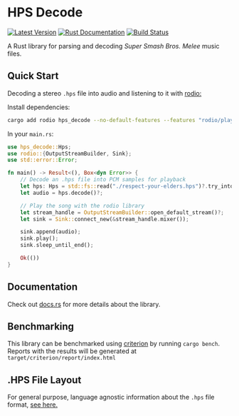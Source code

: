 # HPS Decode

[![Latest Version][version-badge]][version-url]
[![Rust Documentation][docs-badge]][docs-url]
[![Build Status][actions-badge]][actions-url]

[version-badge]: https://img.shields.io/crates/v/hps_decode.svg
[version-url]: https://crates.io/crates/hps_decode
[docs-badge]: https://img.shields.io/badge/docs-latest-blue.svg
[docs-url]: https://docs.rs/hps_decode
[actions-badge]: https://github.com/DarylPinto/hps_decode/actions/workflows/ci.yml/badge.svg
[actions-url]: https://github.com/DarylPinto/hps_decode/actions/workflows/ci.yml

A Rust library for parsing and decoding _Super Smash Bros. Melee_ music files.

## Quick Start

Decoding a stereo `.hps` file into audio and listening to it with
[rodio:](https://docs.rs/rodio/0.21.1/rodio/index.html)

Install dependencies:
```sh
cargo add rodio hps_decode --no-default-features --features "rodio/playback hps_decode/rodio-source"
```

In your `main.rs`:
```rust
use hps_decode::Hps;
use rodio::{OutputStreamBuilder, Sink};
use std::error::Error;

fn main() -> Result<(), Box<dyn Error>> {
    // Decode an .hps file into PCM samples for playback
    let hps: Hps = std::fs::read("./respect-your-elders.hps")?.try_into()?;
    let audio = hps.decode()?;

    // Play the song with the rodio library
    let stream_handle = OutputStreamBuilder::open_default_stream()?;
    let sink = Sink::connect_new(&stream_handle.mixer());

    sink.append(audio);
    sink.play();
    sink.sleep_until_end();

    Ok(())
}
```

## Documentation

Check out [docs.rs][docs-url] for more details about the library.

## Benchmarking

This library can be benchmarked using [criterion](https://github.com/bheisler/criterion.rs) by running `cargo bench`. Reports with the results will be generated at `target/criterion/report/index.html`

## .HPS File Layout

For general purpose, language agnostic information about the `.hps` file format,
[see here.](https://github.com/DarylPinto/hps_decode/blob/main/HPS-LAYOUT.md)
